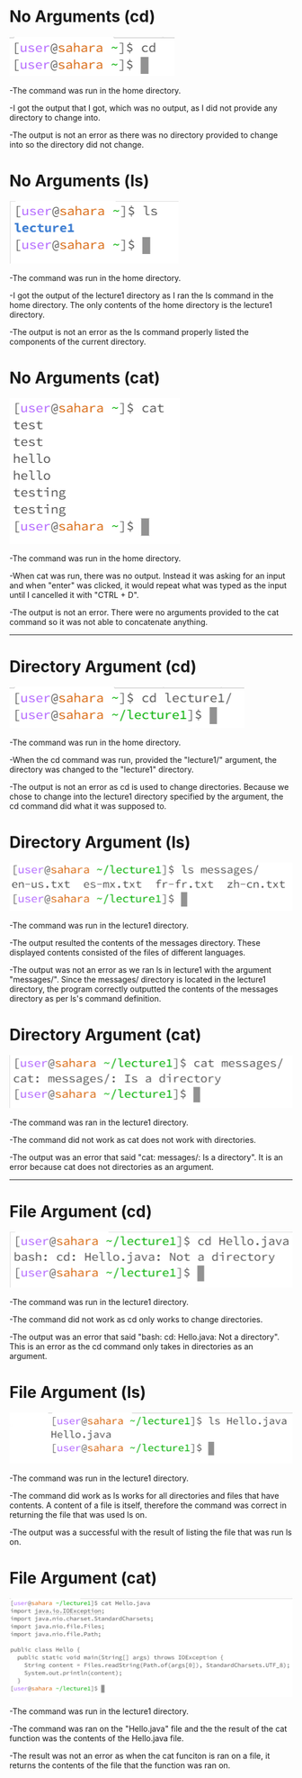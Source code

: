 # No Arguments (cd)
![Image](lab1-1.1.png)

-The command was run in the home directory.

-I got the output that I got, which was no output, as I did not provide any directory to change into.

-The output is not an error as there was no directory provided to change into so the directory did not change.

# No Arguments (ls)
![Image](lab1-1.2.png)

-The command was run in the home directory.

-I got the output of the lecture1 directory as I ran the ls command in the home directory. The only contents of the home directory is the lecture1 directory.

-The output is not an error as the ls command properly listed the components of the current directory.

# No Arguments (cat)
![Image](lab1-1.3.png)

-The command was run in the home directory.

-When cat was run, there was no output. Instead it was asking for an input and when "enter" was clicked, it would repeat what was typed as the input until I cancelled it with "CTRL + D".

-The output is not an error. There were no arguments provided to the cat command so it was not able to concatenate anything.

---

# Directory Argument (cd)
![Image](lab1-2.1.png)

-The command was run in the home directory.

-When the cd command was run, provided the "lecture1/" argument, the directory was changed to the "lecture1" directory.

-The output is not an error as cd is used to change directories. Because we chose to change into the lecture1 directory specified by the argument, the cd command did what it was supposed to.

# Directory Argument (ls)
![Image](lab1-2.2.png)

-The command was run in the lecture1 directory.

-The output resulted the contents of the messages directory. These displayed contents consisted of the files of different languages.

-The output was not an error as we ran ls in lecture1 with the argument "messages/". Since the messages/ directory is located in the lecture1 directory, the program correctly outputted the contents of the messages directory as per ls's command definition.

# Directory Argument (cat)
![Image](lab1-2.3.png)

-The command was ran in the lecture1 directory.

-The command did not work as cat does not work with directories.

-The output was an error that said "cat: messages/: Is a directory". It is an error because cat does not directories as an argument.

---

# File Argument (cd)
![Image](lab1-3.1.png)

-The command was run in the lecture1 directory.

-The command did not work as cd only works to change directories.

-The output was an error that said "bash: cd: Hello.java: Not a directory". This is an error as the cd command only takes in directories as an argument.

# File Argument (ls)
![Image](lab1-3.2.png)

-The command was run in the lecture1 directory.

-The command did work as ls works for all directories and files that have contents. A content of a file is itself, therefore the command was correct in returning the file that was used ls on.

-The output was a successful with the result of listing the file that was run ls on.

# File Argument (cat)
![Image](lab1-3.3.png)

-The command was run in the lecture1 directory.

-The command was ran on the "Hello.java" file and the the result of the cat function was the contents of the Hello.java file.

-The result was not an error as when the cat funciton is ran on a file, it returns the contents of the file that the function was ran on.

